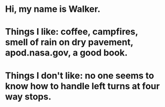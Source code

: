 # Hi, my name is Walker.

# Things I like: coffee, campfires, smell of rain on dry pavement, apod.nasa.gov, a good book.

# Things I don't like: no one seems to know how to handle left turns at four way stops. 